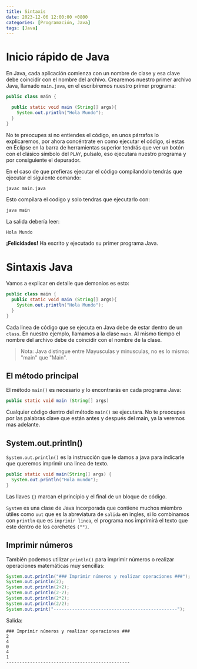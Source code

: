 ```yaml
---
title: Sintaxis
date: 2023-12-06 12:00:00 +0800
categories: [Programación, Java]
tags: [Java]
---
```


# Inicio rápido de Java

En Java, cada aplicación comienza con un nombre de clase y esa clave debe coincidir con el nombre del archivo. Crearemos nuestro primer archivo Java, llamado `main.java`, en el escribiremos nuestro primer programa:

```java
public class main {

  public static void main (String[] args){
    System.out.println("Hola Mundo");
  }
}
```

No te preocupes si no entiendes el código, en unos párrafos lo explicaremos, por ahora concéntrate en como ejecutar el código, si estas en Eclipse en la barra de herramientas superior tendrás que ver un botón con el clásico símbolo del `PLAY`, pulsalo, eso ejecutara nuestro programa y por consiguiente el depurador.

En el caso de que prefieras ejecutar el código compilandolo tendrás que ejecutar el siguiente comando:

```bash
javac main.java
```

Esto compilara el codigo y solo tendras que ejecutarlo con:

```bash
java main
```

La salida debería leer:

```text
Hola Mundo
```

**¡Felicidades!** Ha escrito y ejecutado su primer programa Java. 


# Sintaxis Java 

Vamos a explicar en detalle que demonios es esto:


```java
public class main {
  public static void main (String[] args){
    System.out.println("Hola Mundo");
  }
}
```

Cada linea de código que se ejecuta en Java debe de estar dentro de un `class`. En nuestro ejemplo, llamamos a la clase `main`. Al mismo tiempo el nombre del archivo debe de coincidir con el nombre de la clase.

> Nota: Java distingue entre Mayusculas y minusculas, no es lo mismo: "main" que "Main".

## El método principal

El método `main()` es necesario y lo encontrarás en cada programa Java:

```java
public static void main (String[] args)
```

Cualquier código dentro del método `main()` se ejecutara. No te preocupes por las palabras clave que están antes y después del main, ya la veremos mas adelante.

## System.out.println()

`System.out.println()` es la instrucción que le damos a java para indicarle que queremos imprimir una linea de texto.

```java
public static void main(String[] args) {
  System.out.println("Hola mundo");
}
```

Las llaves `{}` marcan el principio y el final de un bloque de código.

`System` es una clase de Java incorporada que contiene muchos miembro útiles como `out` que es la abreviatura de `salida` en ingles, si lo combinamos con `println` que es `imprimir linea`, el programa nos imprimirá el texto que este dentro de los corchetes `("")`.

## Imprimir números

También podemos utilizar `println()` para imprimir números o realizar operaciones matemáticas muy sencillas:


```java
System.out.println("### Imprimir números y realizar operaciones ###");
System.out.println(2);
System.out.println(2+2);
System.out.println(2-2);
System.out.println(2*2);
System.out.println(2/2);
System.out.print("-----------------------------------------------");
```
Salida:

```text
### Imprimir números y realizar operaciones ###
2
4
0
4
1
-----------------------------------------------
```
















